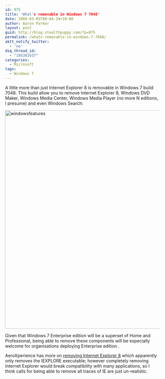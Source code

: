 ```yaml
---
id: 975
title: 'What's removable in Windows 7 7048'
date: 2009-03-05T00:04:19+10:00
author: Aaron Parker
layout: post
guid: http://blog.stealthpuppy.com/?p=975
permalink: /whats-removable-in-windows-7-7048/
aktt_notify_twitter:
  - 'no'
dsq_thread_id:
  - "195381637"
categories:
  - Microsoft
tags:
  - Windows 7
---
```

A little more than just Internet Explorer 8 is removable in Windows 7 build 7048. This build allow you to remove Internet Explorer 8, Windows DVD Maker, Windows Media Center, Windows Media Player (no more N editions, I presume) and even Windows Search:

<img class="alignnone size-full wp-image-976" title="windowsfeatures" src="https://stealthpuppy.com/wp-content/uploads/2009/03/windowsfeatures.png" alt="windowsfeatures" width="523" height="711" srcset="https://stealthpuppy.com/wp-content/uploads/2009/03/windowsfeatures.png 523w, https://stealthpuppy.com/wp-content/uploads/2009/03/windowsfeatures-220x300.png 220w" sizes="(max-width: 523px) 100vw, 523px" /> 

Given that Windows 7 Enterprise edition will be a superset of Home and Professional, being able to remove these components will be especially welcome for organisations deploying Enterprise edition .

AeroXperience has more on [removing Internet Explorer 8](http://www.aeroxp.org/2009/03/ie8-functionally-removable/) which apparently only removes the IEXPLORE executable; however completely removing Internet Explorer would break compatibility with many applications, so I think calls for being able to remove all traces of IE are just un-realistic.